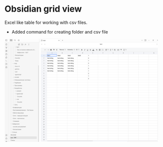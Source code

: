 # Obsidian grid view

Excel like table for working with csv files.

- Added command for creating folder and csv file

![](images/2023-02-28_19-28.png)